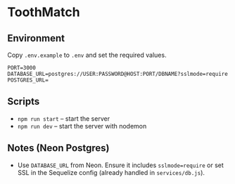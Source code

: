# ToothMatch

## Environment

Copy `.env.example` to `.env` and set the required values.

```
PORT=3000
DATABASE_URL=postgres://USER:PASSWORD@HOST:PORT/DBNAME?sslmode=require
POSTGRES_URL=
```

## Scripts

- `npm run start` – start the server
- `npm run dev` – start the server with nodemon

## Notes (Neon Postgres)
- Use `DATABASE_URL` from Neon. Ensure it includes `sslmode=require` or set SSL in the Sequelize config (already handled in `services/db.js`).